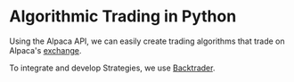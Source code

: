 # Algorithmic Trading in Python

Using the Alpaca API, we can easily create trading algorithms that trade on Alpaca's [exchange](https://www.alpaca.markets/).

To integrate and develop Strategies, we use [Backtrader](https://www.backtrader.com/).